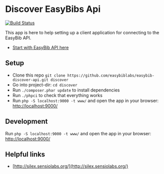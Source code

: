 # Discover EasyBibs Api

[![Build Status](https://travis-ci.org/easybiblabs/easybib-discover-api.png?branch=master)](https://travis-ci.org/easybiblabs/easybib-discover-api)

This app is here to help setting up a client application for connecting to the EasyBib API.

* [Start with EasyBib API here](https://data.easybib.com/)

## Setup

* Clone this repo `git clone https://github.com/easybiblabs/easybib-discover-api.git discover`
* Go into project-dir: `cd discover`
* Run `./composer.phar update` to install dependencies
* Run `./phpci` to check that everything works
* Run `php -S localhost:9000 -t www/` and open the app in your browser: [http://localhost:9000/](http://localhost:9000/)

## Development

Run `php -S localhost:9000 -t www/` and open the app in your browser: [http://localhost:9000/](http://localhost:9000/)

## Helpful links

* [http://silex.sensiolabs.org/](http://silex.sensiolabs.org/)
